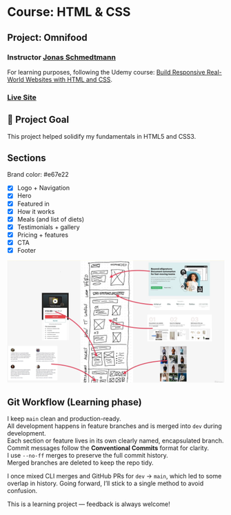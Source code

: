 # Course: HTML & CSS

## Project: Omnifood

### Instructor [Jonas Schmedtmann](https://jonas.io/)

For learning purposes, following the Udemy course:
[Build Responsive Real-World Websites with HTML and CSS](https://www.udemy.com/course/design-and-develop-a-killer-website-with-html5-and-css3/).

### [Live Site](https://omnifood-ren.netlify.app/)

## 📌 Project Goal

This project helped solidify my fundamentals in HTML5 and CSS3.

## Sections

Brand color: #e67e22

- [x] Logo + Navigation
- [x] Hero
- [x] Featured in
- [x] How it works
- [x] Meals (and list of diets)
- [x] Testimonials + gallery
- [x] Pricing + features
- [x] CTA
- [x] Footer

![Web Layout Draft](./omnifood-assets/plan.webp)

## Git Workflow (Learning phase)

I keep `main` clean and production-ready.  
All development happens in feature branches and is merged into `dev` during development.  
Each section or feature lives in its own clearly named, encapsulated branch.
Commit messages follow the **Conventional Commits** format for clarity.  
I use `--no-ff` merges to preserve the full commit history.  
Merged branches are deleted to keep the repo tidy.

I once mixed CLI merges and GitHub PRs for `dev` → `main`, which led to some overlap in history. 
Going forward, I’ll stick to a single method to avoid confusion.

This is a learning project — feedback is always welcome!
